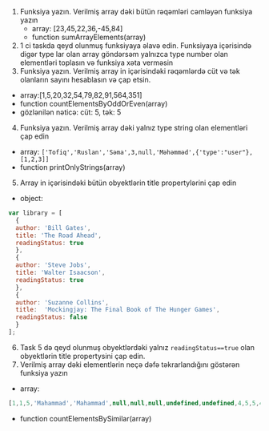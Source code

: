 1. Funksiya yazın. Verilmiş array dəki bütün rəqəmləri cəmləyən funksiya yazın
   - array: [23,45,22,36,-45,84]
   - function sumArrayElements(array)
2. 1 ci taskda qeyd olunmuş funksiyaya əlavə edin. Funksiyaya içərisində digər type lar olan array göndərsəm yalnızca type number olan elementləri toplasın və funksiya xəta verməsin
3. Funksiya yazın. Verilmiş array in içərisindəki rəqəmlərdə cüt və tək olanların sayını hesablasın və çap etsin.
  - array:[1,5,20,32,54,79,82,91,564,351]
  - function countElementsByOddOrEven(array)
  - gözlənilən nəticə: cüt: 5, tək: 5
4. Funksiya yazın. Verilmiş array dəki yalnız type string olan elementləri çap edin
  - array: ```['Tofiq','Ruslan','Səma',3,null,'Məhəmməd',{'type':"user"},[1,2,3]]```
  - function printOnlyStrings(array)
5. Array in içərisindəki bütün obyektlərin title propertylərini çap edin
  - object: 
  ```javascript
  var library = [
    {
    author: 'Bill Gates',
    title: 'The Road Ahead',
    readingStatus: true
    },
    {
    author: 'Steve Jobs',
    title: 'Walter Isaacson',
    readingStatus: true
    },
    {
    author: 'Suzanne Collins',
    title:  'Mockingjay: The Final Book of The Hunger Games',
    readingStatus: false
    }
];
```
6. Task 5 də qeyd olunmuş obyektlərdəki yalnız ```readingStatus==true``` olan obyektlərin title propertysini çap edin.
7. Verilmiş array dəki elementlərin neçə dəfə təkrarlandığını göstərən funksiya yazın
  - array: 
```javascript
[1,1,5,'Mahammad','Mahammad',null,null,null,undefined,undefined,4,5,5,4]
```
  - function countElementsBySimilar(array)